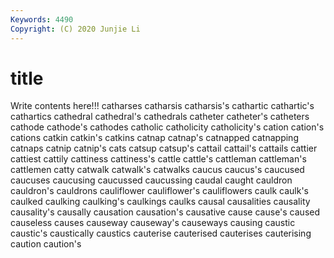 ```yaml
---
Keywords: 4490
Copyright: (C) 2020 Junjie Li
---
```


# title

Write contents here!!!
catharses 
catharsis 
catharsis's 
cathartic 
cathartic's
cathartics 
cathedral 
cathedral's 
cathedrals 
catheter 
catheter's 
catheters 
cathode 
cathode's 
cathodes
catholic 
catholicity 
catholicity's 
cation 
cation's 
cations 
catkin 
catkin's 
catkins 
catnap
catnap's 
catnapped 
catnapping 
catnaps 
catnip 
catnip's 
cats 
catsup 
catsup's 
cattail
cattail's 
cattails 
cattier 
cattiest 
cattily 
cattiness 
cattiness's 
cattle 
cattle's 
cattleman
cattleman's 
cattlemen 
catty 
catwalk 
catwalk's 
catwalks 
caucus 
caucus's 
caucused 
caucuses
caucusing 
caucussed 
caucussing 
caudal 
caught 
cauldron 
cauldron's 
cauldrons 
cauliflower 
cauliflower's
cauliflowers 
caulk 
caulk's 
caulked 
caulking 
caulking's 
caulkings 
caulks 
causal 
causalities
causality 
causality's 
causally 
causation 
causation's 
causative 
cause 
cause's 
caused 
causeless
causes 
causeway 
causeway's 
causeways 
causing 
caustic 
caustic's 
caustically 
caustics 
cauterise
cauterised 
cauterises 
cauterising 
caution 
caution's 
